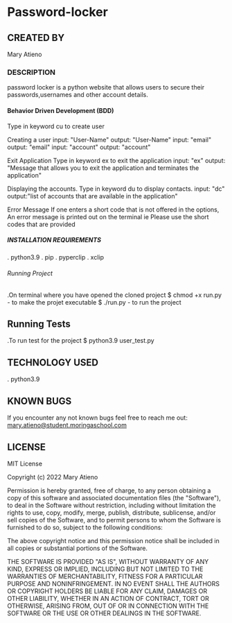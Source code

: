 # Password-locker

## CREATED BY

Mary Atieno

### DESCRIPTION

password locker is a python website that allows users to secure their passwords,usernames and other account details.

#### Behavior Driven Development (BDD)

Type in keyword cu to create user

Creating a user
input: "User-Name" output: "User-Name" input: "email" output: "email" input: "account" output: "account"

Exit Application
Type in keyword ex to exit the application input: "ex" output: "Message that allows you to exit the application and terminates the application"

Displaying the accounts.
Type in keyword du to display contacts. input: "dc" output:"list of accounts that are available in the application"

Error Message
If one enters a short code that is not offered in the options, An error message is printed out on the terminal ie Please use the short codes that are provided

##### INSTALLATION REQUIREMENTS

. python3.9
. pip
. pyperclip
. xclip

###### Running Project

.On terminal where you have opened the cloned project
$ chmod +x run.py - to make the projet executable
$ ./run.py - to run the project

## Running Tests

.To run test for the project
$ python3.9 user_test.py

## TECHNOLOGY USED

. python3.9

## KNOWN BUGS

If you encounter any not known bugs feel free to reach me out: mary.atieno@student.moringaschool.com

## LICENSE

MIT License

Copyright (c) 2022 Mary Atieno

Permission is hereby granted, free of charge, to any person obtaining a copy
of this software and associated documentation files (the "Software"), to deal
in the Software without restriction, including without limitation the rights
to use, copy, modify, merge, publish, distribute, sublicense, and/or sell
copies of the Software, and to permit persons to whom the Software is
furnished to do so, subject to the following conditions:

The above copyright notice and this permission notice shall be included in all
copies or substantial portions of the Software.

THE SOFTWARE IS PROVIDED "AS IS", WITHOUT WARRANTY OF ANY KIND, EXPRESS OR
IMPLIED, INCLUDING BUT NOT LIMITED TO THE WARRANTIES OF MERCHANTABILITY,
FITNESS FOR A PARTICULAR PURPOSE AND NONINFRINGEMENT. IN NO EVENT SHALL THE
AUTHORS OR COPYRIGHT HOLDERS BE LIABLE FOR ANY CLAIM, DAMAGES OR OTHER
LIABILITY, WHETHER IN AN ACTION OF CONTRACT, TORT OR OTHERWISE, ARISING FROM,
OUT OF OR IN CONNECTION WITH THE SOFTWARE OR THE USE OR OTHER DEALINGS IN THE
SOFTWARE.
